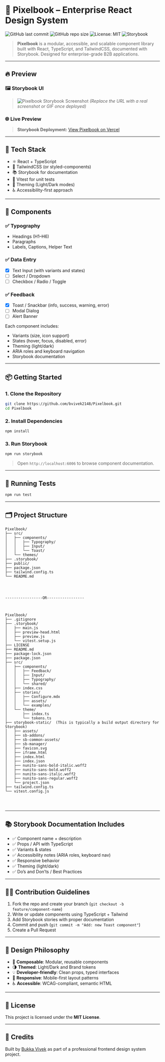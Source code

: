 
# 📘 Pixelbook – Enterprise React Design System

![GitHub last commit](https://img.shields.io/github/last-commit/bvivek2148/Pixelbook)
![GitHub repo size](https://img.shields.io/github/repo-size/bvivek2148/Pixelbook)
![License: MIT](https://img.shields.io/badge/License-MIT-blue.svg)
![Storybook](https://img.shields.io/badge/Storybook-online-orange?logo=storybook)

> **Pixelbook** is a modular, accessible, and scalable component library built with React, TypeScript, and TailwindCSS, documented with Storybook. Designed for enterprise-grade B2B applications.

---

## 🔥 Preview

### 🖼️ Storybook UI
> ![Pixelbook Storybook Screenshot](https://user-images.githubusercontent.com/your-screenshot-url.png)
> *(Replace the URL with a real screenshot or GIF once deployed)*

### 🌐 Live Preview
> **Storybook Deployment:** [View Pixelbook on Vercel](https://your-vercel-deployment-url.vercel.app/)

---

## 🚀 Tech Stack

- ⚛️ React + TypeScript
- 🎨 TailwindCSS (or styled-components)
- 📚 Storybook for documentation
- 🧪 Vitest for unit tests
- 🌙 Theming (Light/Dark modes)
- ♿ Accessibility-first approach

---

## 🧱 Components

### ✅ Typography
- Headings (H1–H6)
- Paragraphs
- Labels, Captions, Helper Text

### ✅ Data Entry
- [x] Text Input (with variants and states)
- [ ] Select / Dropdown
- [ ] Checkbox / Radio / Toggle

### ✅ Feedback
- [x] Toast / Snackbar (info, success, warning, error)
- [ ] Modal Dialog
- [ ] Alert Banner

Each component includes:
- Variants (size, icon support)
- States (hover, focus, disabled, error)
- Theming (light/dark)
- ARIA roles and keyboard navigation
- Storybook documentation

---

## 📦 Getting Started

### 1. Clone the Repository

```bash
git clone https://github.com/bvivek2148/Pixelbook.git
cd Pixelbook
```

### 2. Install Dependencies

```bash
npm install
```

### 3. Run Storybook

```bash
npm run storybook
```

> Open `http://localhost:6006` to browse component documentation.

---

## 🧪 Running Tests

```bash
npm run test
```

---

## 🗂️ Project Structure

```
Pixelbook/
├── src/
│   ├── components/
│   │   ├── Typography/
│   │   ├── Input/
│   │   └── Toast/
│   └── themes/
├── .storybook/
├── public/
├── package.json
├── tailwind.config.ts
└── README.md




-----------------OR-----------------



Pixelbook/
├── .gitignore
├── .storybook/
│   ├── main.js
│   ├── preview-head.html
│   ├── preview.js
│   └── vitest.setup.js
├── LICENSE
├── README.md
├── package-lock.json
├── package.json
├── src/
│   ├── components/
│   │   ├── Feedback/
│   │   ├── Input/
│   │   ├── Typography/
│   │   └── shared/
│   ├── index.css
│   ├── stories/
│   │   ├── Configure.mdx
│   │   ├── assets/
│   │   └── examples/
│   └── theme/
│       ├── index.ts
│       └── tokens.ts
├── storybook-static/  (This is typically a build output directory for Storybook)
│   ├── assets/
│   ├── sb-addons/
│   ├── sb-common-assets/
│   ├── sb-manager/
│   ├── favicon.svg
│   ├── iframe.html
│   ├── index.html
│   ├── index.json
│   ├── nunito-sans-bold-italic.woff2
│   ├── nunito-sans-bold.woff2
│   ├── nunito-sans-italic.woff2
│   ├── nunito-sans-regular.woff2
│   └── project.json
├── tailwind.config.ts
└── vitest.config.js




```

---

## 📚 Storybook Documentation Includes

- ✅ Component name + description
- ✅ Props / API with TypeScript
- ✅ Variants & states
- ✅ Accessibility notes (ARIA roles, keyboard nav)
- ✅ Responsive behavior
- ✅ Theming (light/dark)
- ✅ Do’s and Don’ts / Best Practices

---

## 👨‍💻 Contribution Guidelines

1. Fork the repo and create your branch (`git checkout -b feature/component-name`)
2. Write or update components using TypeScript + Tailwind
3. Add Storybook stories with proper documentation
4. Commit and push (`git commit -m "Add: new Toast component"`)
5. Create a Pull Request

---

## 📐 Design Philosophy

- 🧩 **Composable**: Modular, reusable components
- 🌗 **Themed**: Light/Dark and Brand tokens
- 💡 **Developer-friendly**: Clean props, typed interfaces
- 📱 **Responsive**: Mobile-first layout patterns
- ♿ **Accessible**: WCAG-compliant, semantic HTML

---

## 📜 License

This project is licensed under the **MIT License**.

---

## 🙌 Credits

Built by [Bukka Vivek](https://github.com/bvivek2148) as part of a professional frontend design system project.
